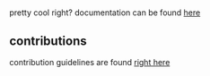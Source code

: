 #

pretty cool right? documentation can be found <a href="https://public-archive-docs.github.io/revision_archive/" target="_blank">here</a>

## contributions

contribution guidelines are found [right here](./CONTRIBUTING.md)
